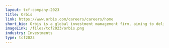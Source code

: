 ```yaml
---
layout: tcf-company-2023
title: Orbis
link: https://www.orbis.com/careers/careers/home
short_bio: Orbis is a global investment management firm, aiming to deliver excellent long-term fund performance for our clients, who range from individuals to large institutions. We have offices around the world, made up of high-performing teams and independent thinkers.
imageLink: /files/tcf2023/orbis.png
industry: Investments
type: tcf2023
---
```

